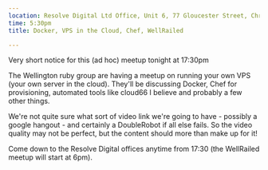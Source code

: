 ```yaml
---
location: Resolve Digital Ltd Office, Unit 6, 77 Gloucester Street, Christchurch
time: 5:30pm
title: Docker, VPS in the Cloud, Chef, WellRailed

---
```


Very short notice for this (ad hoc) meetup tonight at 17:30pm

The Wellington ruby group are having a meetup on running your own VPS (your own server in the cloud). They'll be discussing Docker, Chef for provisioning, automated tools like cloud66 I believe and probably a few other things.

We're not quite sure what sort of video link we're going to have - possibly a google hangout - and certainly a DoubleRobot if all else fails. So the video quality may not be perfect, but the content should more than make up for it!

Come down to the Resolve Digital offices anytime from 17:30 (the WellRailed meetup will start at 6pm).
